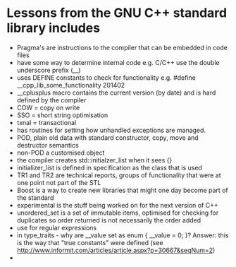 # Lessons from the GNU C++ standard library includes

- Pragma's are instructions to the compiler that can be embedded in code files
- have some way to determine internal code e.g. C/C++ use the double underscore prefix (__)
- uses DEFINE constants to check for functionality e.g. #define __cpp_lib_some_functionality 201402
- __cplusplus macro contains the current version (by date) and is hard defined by the compiler
- COW = copy on write
- SSO = short string optimisation
- txnal = transactional
- <exception> has routines for setting how unhandled exceptions are managed.
- POD, plain old data with standard constructor, copy, move and destructor semantics
- non-POD a customised object
- the compiler creates std::initialzer_list<T> when it sees {}
- initializer_list<T> is defined in specification as the class that is used
- TR1 and TR2 are technical reports, groups of functionality that were at one point not part of the STL
- Boost is a way to create new libraries that might one day become part of the standard
- experimental is the stuff being worked on for the next version of C++
- unordered_set is a set of immutable items, optimised for checking for duplicates so order returned is not necessarily the order added
- use <regex> for regular expressions
- in type_traits - why are __value set as enum { __value = 0; }? Answer: this is the way that "true constants" were defined (see http://www.informit.com/articles/article.aspx?p=30667&seqNum=2) 
- 
